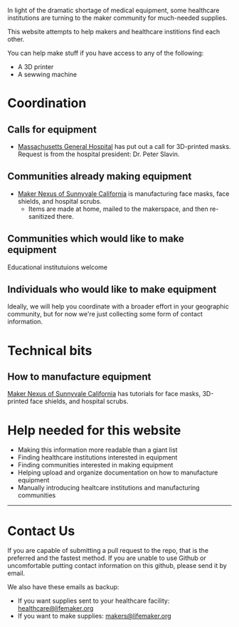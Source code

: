In light of the dramatic shortage of medical equipment, some healthcare institutions are turning to the maker community for much-needed supplies.

This website attempts to help makers and healthcare institions find each other.

You can help make stuff if you have access to any of the following:
* A 3D printer
* A sewwing machine

# Coordination

## Calls for equipment
* [Massachusetts General Hospital](https://www.nbcboston.com/news/coronavirus/mgh-desperately-needs-supplies-president-says/2094292/) has put out a call for 3D-printed masks. Request is from the hospital president: Dr. Peter Slavin. 

## Communities already making equipment
* [Maker Nexus of Sunnyvale California](http://makernexuswiki.com/index.php?title=MN_COVID_Response) is manufacturing face masks, face shields, and hospital scrubs.
  * Items are made at home, mailed to the makerspace, and then re-sanitized there.

## Communities which would like to make equipment
Educational institutuions welcome

## Individuals who would like to make equipment
Ideally, we will help you coordinate with a broader effort in your geographic community, but for now we're just collecting some form of contact information.

# Technical bits

## How to manufacture equipment
[Maker Nexus of Sunnyvale California](http://makernexuswiki.com/index.php?title=MN_COVID_Response) has tutorials for face masks, 3D-printed face shields, and hospital scrubs.

# Help needed for this website
* Making this information more readable than a giant list
* Finding healthcare institutions interested in equipment
* Finding communities interested in making equipment
* Helping upload and organize documentation on how to manufacture equipment
* Manually introducing healtcare institutions and manufacturing communities

 ***
# Contact Us
If you are capable of submitting a pull request to the repo, that is the preferred and the fastest method. If you are unable to use Github or uncomfortable putting contact information on this github, please send it by email. 

We also have these emails as backup:
+ If you want supplies sent to your healthcare facility: healthcare@lifemaker.org
+ If you want to make supplies: makers@lifemaker.org
